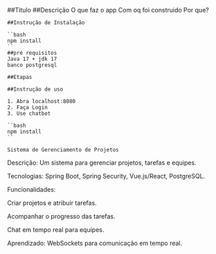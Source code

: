 ##Titulo
    ##Descrição
    O que faz o app 
    Com oq foi construido 
    Por que?

    ##Instrução de Instalação

    ``bash
    npm install
    ``
    ##pré requisitos
    Java 17 + jdk 17
    banco postgresql

    ##Etapas 

    ##Instrução de uso

    1. Abra localhost:8080 
    2. Faça Login
    3. Use chatbot
    
    ``bash
    npm install
    ``

    Sistema de Gerenciamento de Projetos
Descrição: Um sistema para gerenciar projetos, tarefas e equipes.

Tecnologias: Spring Boot, Spring Security, Vue.js/React, PostgreSQL.

Funcionalidades:

Criar projetos e atribuir tarefas.

Acompanhar o progresso das tarefas.

Chat em tempo real para equipes.

Aprendizado: WebSockets para comunicação em tempo real.
